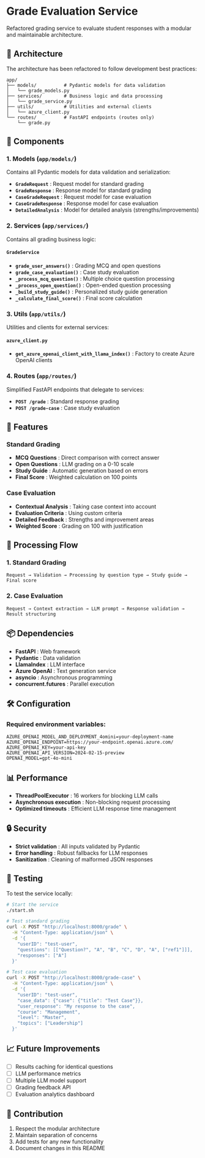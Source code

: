 # Grade Evaluation Service

Refactored grading service to evaluate student responses with a modular and maintainable architecture.

## 📁 Architecture

The architecture has been refactored to follow development best practices:

```
app/
├── models/          # Pydantic models for data validation
│   └── grade_models.py
├── services/        # Business logic and data processing  
│   └── grade_service.py
├── utils/           # Utilities and external clients
│   └── azure_client.py
└── routes/          # FastAPI endpoints (routes only)
    └── grade.py
```

## 🔧 Components

### 1. Models (`app/models/`)

Contains all Pydantic models for data validation and serialization:

- **`GradeRequest`** : Request model for standard grading
- **`GradeResponse`** : Response model for standard grading  
- **`CaseGradeRequest`** : Request model for case evaluation
- **`CaseGradeResponse`** : Response model for case evaluation
- **`DetailedAnalysis`** : Model for detailed analysis (strengths/improvements)

### 2. Services (`app/services/`)

Contains all grading business logic:

#### `GradeService`
- **`grade_user_answers()`** : Grading MCQ and open questions
- **`grade_case_evaluation()`** : Case study evaluation
- **`_process_mcq_question()`** : Multiple choice question processing
- **`_process_open_question()`** : Open-ended question processing
- **`_build_study_guide()`** : Personalized study guide generation
- **`_calculate_final_score()`** : Final score calculation

### 3. Utils (`app/utils/`)

Utilities and clients for external services:

#### `azure_client.py`
- **`get_azure_openai_client_with_llama_index()`** : Factory to create Azure OpenAI clients

### 4. Routes (`app/routes/`)

Simplified FastAPI endpoints that delegate to services:

- **`POST /grade`** : Standard response grading
- **`POST /grade-case`** : Case study evaluation

## 🚀 Features

### Standard Grading
- **MCQ Questions** : Direct comparison with correct answer
- **Open Questions** : LLM grading on a 0-10 scale
- **Study Guide** : Automatic generation based on errors
- **Final Score** : Weighted calculation on 100 points

### Case Evaluation
- **Contextual Analysis** : Taking case context into account
- **Evaluation Criteria** : Using custom criteria
- **Detailed Feedback** : Strengths and improvement areas
- **Weighted Score** : Grading on 100 with justification

## 🔄 Processing Flow

### 1. Standard Grading
```
Request → Validation → Processing by question type → Study guide → Final score
```

### 2. Case Evaluation  
```
Request → Context extraction → LLM prompt → Response validation → Result structuring
```

## 📦 Dependencies

- **FastAPI** : Web framework
- **Pydantic** : Data validation
- **LlamaIndex** : LLM interface
- **Azure OpenAI** : Text generation service
- **asyncio** : Asynchronous programming
- **concurrent.futures** : Parallel execution

## 🛠️ Configuration

### Required environment variables:

```env
AZURE_OPENAI_MODEL_AND_DEPLOYMENT_4omini=your-deployment-name
AZURE_OPENAI_ENDPOINT=https://your-endpoint.openai.azure.com/
AZURE_OPENAI_KEY=your-api-key
AZURE_OPENAI_API_VERSION=2024-02-15-preview
OPENAI_MODEL=gpt-4o-mini
```

## 📊 Performance

- **ThreadPoolExecutor** : 16 workers for blocking LLM calls
- **Asynchronous execution** : Non-blocking request processing
- **Optimized timeouts** : Efficient LLM response time management

## 🔒 Security

- **Strict validation** : All inputs validated by Pydantic
- **Error handling** : Robust fallbacks for LLM responses
- **Sanitization** : Cleaning of malformed JSON responses

## 🧪 Testing

To test the service locally:

```bash
# Start the service
./start.sh

# Test standard grading
curl -X POST "http://localhost:8000/grade" \
  -H "Content-Type: application/json" \
  -d '{
    "userID": "test-user",
    "questions": [["Question?", "A", "B", "C", "D", "A", ["ref1"]]],
    "responses": ["A"]
  }'

# Test case evaluation
curl -X POST "http://localhost:8000/grade-case" \
  -H "Content-Type: application/json" \
  -d '{
    "userID": "test-user",
    "case_data": {"case": {"title": "Test Case"}},
    "user_response": "My response to the case",
    "course": "Management",
    "level": "Master",
    "topics": ["Leadership"]
  }'
```

## 📈 Future Improvements

- [ ] Results caching for identical questions
- [ ] LLM performance metrics
- [ ] Multiple LLM model support
- [ ] Grading feedback API
- [ ] Evaluation analytics dashboard

## 🤝 Contribution

1. Respect the modular architecture
2. Maintain separation of concerns
3. Add tests for any new functionality
4. Document changes in this README 